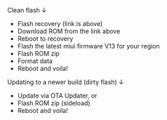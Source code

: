 Clean flash ↓

- Flash recovery (link is above)
- Download ROM from the link above
- Reboot to recovery
- Flash the latest miui firmware V13 for your region
- Flash ROM zip
- Format data
- Reboot and voila!

Updating to a newer build (dirty flash) ↓

- Update via OTA Updater, or
- Flash ROM zip (sideload)
- Reboot and voila!

